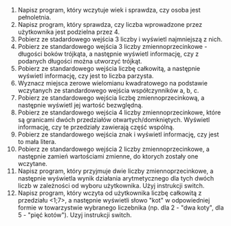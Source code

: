 01. Napisz program, który wczytuje wiek i sprawdza, czy osoba jest pełnoletnia.  
02. Napisz program, który sprawdza, czy liczba wprowadzone przez użytkownika jest podzielna przez 4.  
03. Pobierz ze stadardowego wejścia 3 liczby i wyświetl najmniejszą z nich.  
04. Pobierz ze standardowego wejścia 3 liczby zmiennoprzecinkowe - długości boków trójkąta, a następnie wyświetl informację, czy z podanych długości można utworzyć trójkąt.  
05. Pobierz ze standardowego wejścia liczbę całkowitą, a następnie wyświetl informację, czy jest to liczba parzysta.  
06. Wyznacz miejsca zerowe wielomianu kwadratowego na podstawie wczytanych ze standardowego wejścia współczynników a, b, c.  
07. Pobierz ze standardowego wejścia liczbę zmiennoprzecinkową, a następnie wyświetl jej wartość bezwględną.  
08. Pobierz ze standardowego wejścia 4 liczby zmiennoprzecinkowe, które są granicami dwóch przedziałów otwartych/domkniętych. Wyświetl informację, czy te przedziały zawierają część wspólną.  
09. Pobierz ze standardowego wejścia znak i wyświetl informację, czy jest to mała litera.  
10. Pobierz ze standardowego wejścia 2 liczby zmiennoprzecinkowe, a następnie zamień wartościami zmienne, do ktorych zostały one wczytane.  
11. Napisz program, który przyjmuje dwie liczby zmiennoprzecinkowe, a następnie wyświetla wynik działania arytmetycznego dla tych dwóch liczb w zależności od wyboru użytkownika. Użyj instrukcji switch.  
12. Napisz program, który wczyta od użytkownika liczbę całkowitą z przedziału <1;7>, a następnie wyświetli słowo "kot" w odpowiedniej formie w towarzystwie wybranego liczebnika (np. dla 2 - "dwa koty", dla 5 - "pięć kotów"). Uzyj instrukcji switch.  
